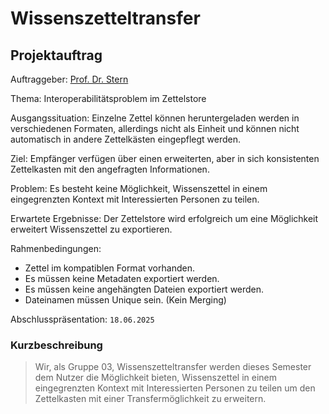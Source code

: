 # Wissenszetteltransfer
## Projektauftrag

Auftraggeber: [Prof. Dr. Stern](https://github.com/t73fde)

Thema: Interoperabilitätsproblem im Zettelstore

Ausgangssituation: Einzelne Zettel können heruntergeladen werden in verschiedenen Formaten, allerdings nicht als Einheit und können nicht automatisch in andere Zettelkästen eingepflegt werden.

Ziel: Empfänger verfügen über einen erweiterten, aber in sich konsistenten Zettelkasten mit den angefragten Informationen.

Problem: Es besteht keine Möglichkeit, Wissenszettel in einem eingegrenzten Kontext mit Interessierten Personen zu teilen.

Erwartete Ergebnisse: Der Zettelstore wird erfolgreich um eine Möglichkeit erweitert Wissenszettel zu exportieren.

Rahmenbedingungen: 

 - Zettel im kompatiblen Format vorhanden. 
 - Es müssen keine Metadaten exportiert werden.
 - Es müssen keine angehängten Dateien exportiert werden.
 - Dateinamen müssen Unique sein. (Kein Merging)

Abschlusspräsentation: `18.06.2025`

### Kurzbeschreibung

> Wir, als Gruppe 03, Wissenszetteltransfer werden dieses Semester dem Nutzer die Möglichkeit bieten, Wissenszettel in einem eingegrenzten Kontext mit Interessierten Personen zu teilen um den Zettelkasten mit einer Transfermöglichkeit zu erweitern.

